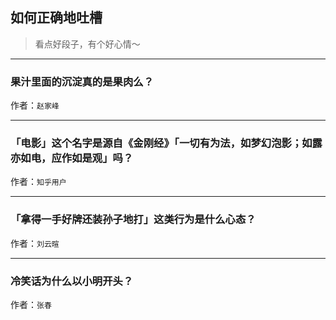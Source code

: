 ## 如何正确地吐槽

> 看点好段子，有个好心情～


 
---

### 果汁里面的沉淀真的是果肉么？

> 


作者：`赵家峰`

---

### 「电影」这个名字是源自《金刚经》「一切有为法，如梦幻泡影；如露亦如电，应作如是观」吗？

> 


作者：`知乎用户`

---

### 「拿得一手好牌还装孙子地打」这类行为是什么心态？

> 


作者：`刘云暄`

---

### 冷笑话为什么以小明开头？

> 


作者：`张春`